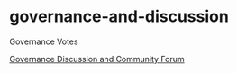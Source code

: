 # governance-and-discussion
Governance Votes

[Governance Discussion and Community Forum](https://github.com/MLON33/governance-and-discussion/discussions)
